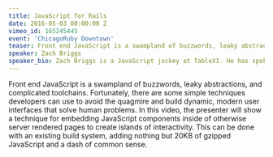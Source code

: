 ```yaml
---
title: JavaScript for Rails
date: 2016-05-03 00:00:00 Z
vimeo_id: 165245445
event: 'ChicagoRuby Downtown'
teaser: Front end JavaScript is a swampland of buzzwords, leaky abstractions, and complicated toolchains.
speaker: Zach Briggs
speaker_bio: Zach Briggs is a JavaScript jockey at TableXI. He has spoken or taught workshops at RailsConf, CodeMash, Barcelona Ruby Conf, KalamazooX, and many more.
---
```


Front end JavaScript is a swampland of buzzwords, leaky abstractions, and complicated toolchains. Fortunately, there are some simple techniques developers can use to avoid the quagmire and build dynamic, modern user interfaces that solve human problems. In this video, the presenter will show a technique for embedding JavaScript components inside of otherwise server rendered pages to create islands of interactivity. This can be done with an existing build system, adding nothing but 20KB of gzipped JavaScript and a dash of common sense.
